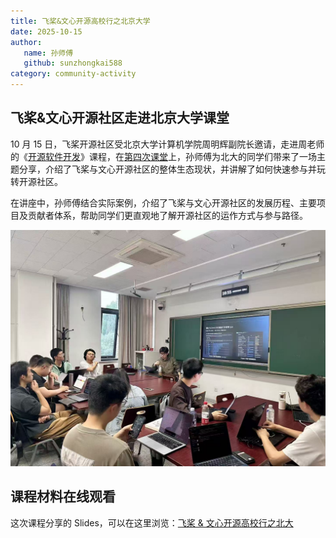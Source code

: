 ```yaml
---
title: 飞桨&文心开源高校行之北京大学
date: 2025-10-15
author:
   name: 孙师傅
   github: sunzhongkai588
category: community-activity
---
```


## 飞桨&文心开源社区走进北京大学课堂

10 月 15 日，飞桨开源社区受北京大学计算机学院周明辉副院长邀请，走进周老师的《[开源软件开发](https://github.com/osslab-pku/OSSDevelopment/)》课程，在[第四次课堂](https://github.com/osslab-pku/OSSDevelopment/blob/main/Syllabus.md#第4次课开源项目maintainer分享其维护开发的经验多个项目开拓视野为开源任务选择做准备--1015)上，孙师傅为北大的同学们带来了一场主题分享，介绍了飞桨与文心开源社区的整体生态现状，并讲解了如何快速参与并玩转开源社区。

在讲座中，孙师傅结合实际案例，介绍了飞桨与文心开源社区的发展历程、主要项目及贡献者体系，帮助同学们更直观地了解开源社区的运作方式与参与路径。

![sun-present](../images/pku-course-2025/course.jpg)

## 课程材料在线观看

这次课程分享的 Slides，可以在这里浏览：[飞桨 & 文心开源高校行之北大](../images/pku-course-2025/飞桨&文心开源走进北大.pdf)
